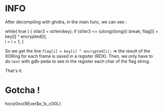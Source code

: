# INFO

After decompiling with ghidra, in the main func, we can see :

  while( true ) {
    sVar3 = strlen(key);
    if (sVar3 <= (ulong)(long)i) break;
    flag[i] = key[i] ^ encrypted[i];     
    i = i + 1;
  }

So we get the line `flag[i] = key[i] ^ encrypted[i];` => the result of the XORing for each frame is saved in a register (RDX). Then, we only have to do `next` with gdb-peda to see in the register each char of the flag string.

That's it.

# Gotcha !

horiz0nx{REver$e_1s_c00L}


